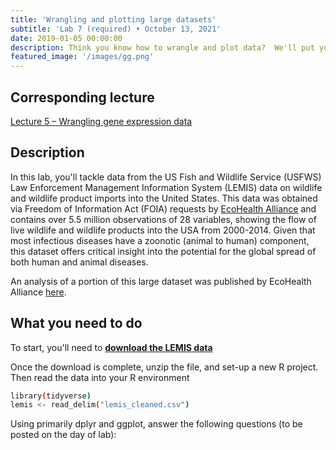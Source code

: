 ```yaml
---
title: 'Wrangling and plotting large datasets'
subtitle: 'Lab 7 (required) • October 13, 2021'
date: 2019-01-05 00:00:00
description: Think you know how to wrangle and plot data?  We'll put your skills to the test using a dataframe with millions of rows.  To illustrate the general utility of the methods you've learned thus far in the course, we'll step away from gene expression for this lab and instead explore data from a completely different type of study.
featured_image: '/images/gg.png'
---
```


## Corresponding lecture

[Lecture 5 – Wrangling gene expression data](https://diytranscriptomics.com/project/lecture-05)

## Description

In this lab, you'll tackle data from the US Fish and Wildlife Service (USFWS) Law Enforcement Management Information System (LEMIS) data on wildlife and wildlife product imports into the United States. This data was obtained via Freedom of Information Act (FOIA) requests by [EcoHealth Alliance](https://www.ecohealthalliance.org/) and contains over 5.5 million observations of 28 variables, showing the flow of live wildlife and wildlife products into the USA from 2000-2014.  Given that most infectious diseases have a zoonotic (animal to human) component, this dataset offers critical insight into the potential for the global spread of both human and animal diseases.

An analysis of a portion of this large dataset was published by EcoHealth Alliance [here](https://doi.org/10.1007/s10393-017-1211-7).

## What you need to do

To start, you'll need to **[download the LEMIS data](https://drive.google.com/file/d/1-FOtbLRIrL0dPw5hYElGgtIQ8FDKmLZx/view?usp=sharing)**

Once the download is complete, unzip the file, and set-up a new R project.  Then read the data into your R environment

```bash
library(tidyverse)
lemis <- read_delim("lemis_cleaned.csv")
```

Using primarily dplyr and ggplot, answer the following questions (to be posted on the day of lab):
